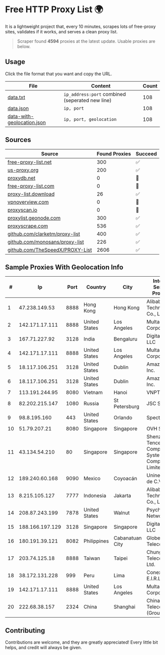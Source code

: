 
# Free HTTP Proxy List 🌍

It is a lightweight project that, every 10 minutes, scrapes lots of free-proxy sites, validates if it works, and serves a clean proxy list.


> Scraper found **4594** proxies at the latest update. Usable proxies are below.

## Usage

Click the file format that you want and copy the URL.


|File|Content|Count|
|----|-------|-----|
|[data.txt](https://raw.githubusercontent.com/themiralay/Proxy-List-World/master/data.txt)|`ip_address:port` combined (seperated new line)|108|
|[data.json](https://raw.githubusercontent.com/themiralay/Proxy-List-World/master/data.json)|`ip, port`|108|
|[data-with-geolocation.json](https://raw.githubusercontent.com/themiralay/Proxy-List-World/master/data-with-geolocation.json)|`ip, port, geolocation`|108|

## Sources

|Source|Found Proxies|Succeed|
|------|-------------|-------|
|[free-proxy-list.net](https://free-proxy-list.net)|300|✅|
|[us-proxy.org](https://www.us-proxy.org)|200|✅|
|[proxydb.net](http://proxydb.net)|0|🚫|
|[free-proxy-list.com](https://free-proxy-list.com/?page=&port=&type%5B%5D=http&type%5B%5D=https&up_time=0&search=Search)|0|🚫|
|[proxy-list.download](https://www.proxy-list.download/HTTP)|26|✅|
|[vpnoverview.com](https://vpnoverview.com/privacy/anonymous-browsing/free-proxy-servers)|0|🚫|
|[proxyscan.io](https://www.proxyscan.io)|0|🚫|
|[proxylist.geonode.com](https://proxylist.geonode.com/api/proxy-list?limit=300&page=1&sort_by=lastChecked&sort_type=desc&protocols=http,https)|300|✅|
|[proxyscrape.com](https://api.proxyscrape.com/v2/?request=displayproxies&protocol=http&timeout=10000&country=all&ssl=all&anonymity=all)|536|✅|
|[github.com/clarketm/proxy-list](https://raw.githubusercontent.com/clarketm/proxy-list/master/proxy-list-raw.txt)|400|✅|
|[github.com/monosans/proxy-list](https://raw.githubusercontent.com/monosans/proxy-list/main/proxies/http.txt)|226|✅|
|[github.com/TheSpeedX/PROXY-List](https://raw.githubusercontent.com/TheSpeedX/PROXY-List/master/http.txt)|2606|✅|


## Sample Proxies With Geolocation Info

|#|Ip|Port|Country|City|Internet Service Provider|
|-|--|----|-------|----|-------------------------|
|1|47.238.149.53|8888|Hong Kong|Hong Kong|Alibaba (US) Technology Co., Ltd.|
|2|142.171.17.111|8888|United States|Los Angeles|Multacom Corporation|
|3|167.71.227.92|3128|India|Bengaluru|DigitalOcean, LLC|
|4|142.171.17.111|8888|United States|Los Angeles|Multacom Corporation|
|5|18.117.106.251|3128|United States|Dublin|Amazon.com, Inc.|
|6|18.117.106.251|3128|United States|Dublin|Amazon.com, Inc.|
|7|113.191.244.95|8080|Vietnam|Hanoi|VNPT|
|8|82.202.215.147|1080|Russia|St Petersburg|JSC Selectel|
|9|98.8.195.160|443|United States|Orlando|Spectrum|
|10|51.79.207.21|8080|Singapore|Singapore|OVH SAS|
|11|43.134.54.210|80|Singapore|Singapore|Shenzhen Tencent Computer Systems Company Limited|
|12|189.240.60.168|9090|Mexico|Coyoacán|Uninet S.A. de C.V.|
|13|8.215.105.127|7777|Indonesia|Jakarta|Alibaba (US) Technology Co., Ltd.|
|14|208.87.243.199|7878|United States|Walnut|Psychz Networks|
|15|188.166.197.129|3128|Singapore|Singapore|DigitalOcean, LLC|
|16|180.191.39.121|8082|Philippines|Cabanatuan City|Globe Telecom|
|17|203.74.125.18|8888|Taiwan|Taipei|Chunghwa Telecom Co., Ltd.|
|18|38.172.131.228|999|Peru|Lima|Conex TV E.I.R.L.|
|19|142.171.17.111|8888|United States|Los Angeles|Multacom Corporation|
|20|222.68.38.157|2324|China|Shanghai|China Telecom (Group)|



## Contributing

Contributions are welcome, and they are greatly appreciated! Every
little bit helps, and credit will always be given.

